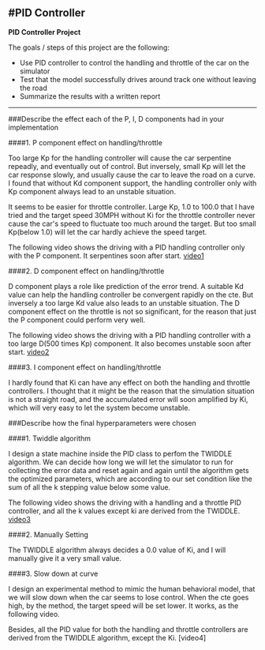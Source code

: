 #**PID Controller** 
---

**PID Controller Project**

The goals / steps of this project are the following:

* Use PID controller to control the handling and throttle of the car on the simulator
* Test that the model successfully drives around track one without leaving the road
* Summarize the results with a written report


[//]: # (Image References)

[video1]: ./results/PID_NoD.mp4 "P controller"
[video2]: ./results/PID_BigD.mp4 "Big D controller"
[video3]: ./results/PID.mp4 "PID controller"
[video3]: ./results/PID_Slowdown.mp4 "PID Slow Down controller"

---
###Describe the effect each of the P, I, D components had in your implementation

####1. P component effect on handling/throttle

Too large Kp for the handling controller will cause the car serpentine repeadly, and eventually out of control. But inversely, small Kp will let the car response slowly, and usually cause the car to leave the road on a curve. I found that without Kd component support, the handling controller only with Kp component always lead to an unstable situation.

It seems to be easier for throttle controller. Large Kp, 1.0 to 100.0 that I have tried and the target speed 30MPH without Ki for the throttle controller never cause the car's speed to fluctuate too much around the target. But too small Kp(below 1.0) will let the car hardly achieve the speed target.

The following video shows the driving with a PID handling controller only with the P component. It serpentines soon after start.
[video1]


####2. D component effect on handling/throttle

D component plays a role like prediction of the error trend. A suitable Kd value can help the handling controller be convergent rapidly on the cte. But inversely a too large Kd value also leads to an unstable situation.
The D component effect on the throttle is not so significant, for the reason that just the P component could perform very well.

The following video shows the driving with a PID handling controller with a too large D(500 times Kp) component. It also becomes unstable soon after start.
[video2]


####3. I component effect on handling/throttle

I hardly found that Ki can have any effect on both the handling and throttle controllers. I thought that it might be the reason that the simulation situation is not a straight road, and the accumulated error will soon amplified by Ki, which will very easy to let the system become unstable.

###Describe how the final hyperparameters were chosen

####1. Twiddle algorithm

I design a state machine inside the PID class to perfom the TWIDDLE algorithm. We can decide how long we will let the simulator to run for collecting the error data and reset again and again until the algorithm gets the optimized parameters, which are according to our set condition like the sum of all the k stepping value below some value. 

The following video shows the driving with a handling and a throttle PID controller, and all the k values except ki are derived from the TWIDDLE.
[video3]

####2. Manually Setting

The TWIDDLE algorithm always decides a 0.0 value of Ki, and I will manually give it a very small value.

####3. Slow down at curve

I design an experimental method to mimic the human behavioral model, that we will slow down when the car seems to lose control. When the cte goes high, by the method, the target speed will be set lower. It works, as the following video.

Besides, all the PID value for both the handling and throttle controllers are derived from the TWIDDLE algorithm, except the Ki.
[video4]



